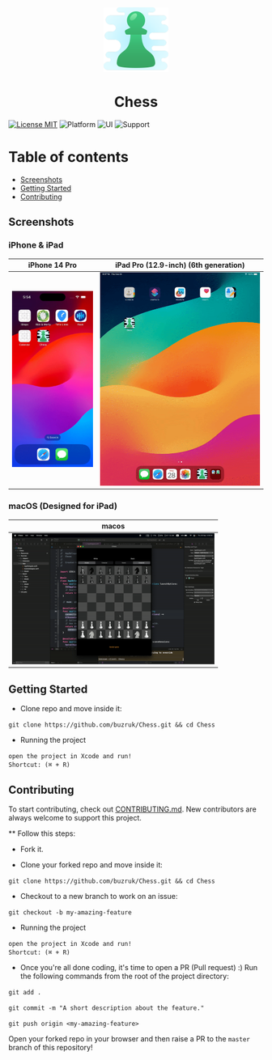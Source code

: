 <p align="center">
  <img src="https://github.com/buzruk/Chess/blob/master/Chess/Resources/Assets.xcassets/LaunchIcon.imageset/LaunchIcon.png" height="128">
  <h1 align="center">Chess</h1>
</p>

[![License MIT](https://img.shields.io/badge/license-MIT-blue.svg)](LICENSE)
![Platform](https://img.shields.io/badge/platform-iOS-blue?style=flat)
![UI](https://img.shields.io/badge/UI-UIKit-blue?style=flat)
![Support](https://img.shields.io/badge/support-iOS_12.0-blue?style=flat)


# Table of contents
* [Screenshots](#screenshots)
* [Getting Started](#getting-started)
* [Contributing](#contributing)

## Screenshots

### iPhone & iPad

| iPhone 14 Pro | iPad Pro (12.9-inch) (6th generation) |
|--|--|
|<img src="https://github.com/buzruk/Chess/blob/master/screenshots/iPhone%2014%20Pro.gif" width="200">|<img src="https://github.com/buzruk/Chess/blob/master/screenshots/iPad%20Pro%20(12.9-inch)%20(6th%20generation).gif" width="400">|


### macOS (Designed for iPad)

| macos |
|--|
|<img src="https://github.com/buzruk/Chess/blob/master/screenshots/Designed%20for%20iPad.gif" width="400">|

## Getting Started
* Clone repo and move inside it:

`git clone https://github.com/buzruk/Chess.git && cd Chess`

* Running the project

`open the project in Xcode and run!`
<br/>
`Shortcut: (⌘ + R)`


## Contributing
To start contributing, check out [CONTRIBUTING.md](https://github.com/IEEE-VIT/ToDo-iOS/blob/master/contributing.md). New contributors are always welcome to support this project.

** Follow this steps:

* Fork it.

* Clone your forked repo and move inside it:

`git clone https://github.com/buzruk/Chess.git && cd Chess`

* Checkout to a new branch to work on an issue:

`git checkout -b my-amazing-feature`

* Running the project

`open the project in Xcode and run!`
<br/>
`Shortcut: (⌘ + R)`

* Once you're all done coding, it's time to open a PR (Pull request) :)
Run the following commands from the root of the project directory:

`git add .`

`git commit -m "A short description about the feature."`

`git push origin <my-amazing-feature>`

Open your forked repo in your browser and then raise a PR to the `master` branch of this repository!